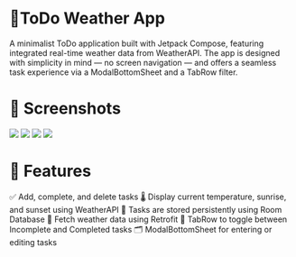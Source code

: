 # 📝ToDo Weather App

A minimalist ToDo application built with Jetpack Compose, featuring integrated real-time weather data from WeatherAPI. The app is designed with simplicity in mind — no screen navigation — and offers a seamless task experience via a ModalBottomSheet and a TabRow filter.

# 📸 Screenshots
![](https://github.com/FelixRed17/FelixMandyme-JuniorAssessment/blob/main/Screenshot%202025-06-24%20at%2014.43.40.png)
![](https://github.com/FelixRed17/FelixMandyme-JuniorAssessment/blob/main/Screenshot%202025-06-24%20at%2014.44.03.png)
![](https://github.com/FelixRed17/FelixMandyme-JuniorAssessment/blob/main/Screenshot%202025-06-24%20at%2014.48.07.png)
![](https://github.com/FelixRed17/FelixMandyme-JuniorAssessment/blob/main/Screenshot%202025-06-24%20at%2014.48.28.png)

# 🚀 Features
✅ Add, complete, and delete tasks
🌡️ Display current temperature, sunrise, and sunset using WeatherAPI
🧾 Tasks are stored persistently using Room Database
📡 Fetch weather data using Retrofit
🧭 TabRow to toggle between Incomplete and Completed tasks
🗂 ModalBottomSheet for entering or editing tasks
